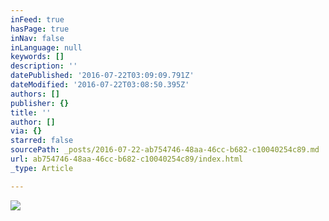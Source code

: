 ```yaml
---
inFeed: true
hasPage: true
inNav: false
inLanguage: null
keywords: []
description: ''
datePublished: '2016-07-22T03:09:09.791Z'
dateModified: '2016-07-22T03:08:50.395Z'
authors: []
publisher: {}
title: ''
author: []
via: {}
starred: false
sourcePath: _posts/2016-07-22-ab754746-48aa-46cc-b682-c10040254c89.md
url: ab754746-48aa-46cc-b682-c10040254c89/index.html
_type: Article

---
```

![](https://the-grid-user-content.s3-us-west-2.amazonaws.com/067f4b38-28a4-4bcd-a941-cbd4b2c57484.jpg)